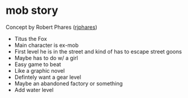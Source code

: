 # mob story
Concept by Robert Phares ([rjphares](https://github.com/rjphares))

* Titus the Fox
* Main character is ex-mob
* First level he is in the street and kind of has to escape street goons
* Maybe has to do w/ a girl
* Easy game to beat
* Like a graphic novel
* Defintely want a gear level
* Maybe an abandoned factory or something
* Add water level
